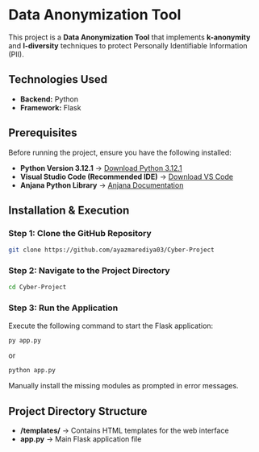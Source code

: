 # Data Anonymization Tool  

This project is a **Data Anonymization Tool** that implements **k-anonymity** and **l-diversity** techniques to protect Personally Identifiable Information (PII).  

## Technologies Used  
- **Backend:** Python  
- **Framework:** Flask  

## Prerequisites  
Before running the project, ensure you have the following installed:  

- **Python Version 3.12.1** → [Download Python 3.12.1](https://www.python.org/downloads/release/python-3121/)  
- **Visual Studio Code (Recommended IDE)** → [Download VS Code](https://code.visualstudio.com/download)  
- **Anjana Python Library** → [Anjana Documentation](https://anjana.readthedocs.io/en/latest/intro.html)  

## Installation & Execution  

### Step 1: Clone the GitHub Repository  
```sh
git clone https://github.com/ayazmarediya03/Cyber-Project
```

### Step 2: Navigate to the Project Directory  
```sh
cd Cyber-Project
```

### Step 3: Run the Application  
Execute the following command to start the Flask application:  
```sh
py app.py
```
or  
```sh
python app.py
```

Manually install the missing modules as prompted in error messages.  

## Project Directory Structure  

- **/templates/** → Contains HTML templates for the web interface  
- **app.py** → Main Flask application file  
 
